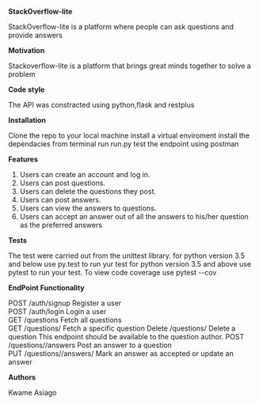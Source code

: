 **StackOverflow-lite**

StackOverflow-lite is a platform where people can ask questions and provide answers

**Motivation**

Stackoverflow-lite is a platform that brings great minds together to solve a problem

**Code style**

The API was constracted using python,flask and restplus

**Installation**

Clone the repo to your local machine install a virtual enviroment install the dependacies from terminal run run.py test the endpoint using postman

**Features**

1. Users can create an account and log in. 
2. Users can post questions. 
3. Users can delete the questions they post. 
4. Users can post answers. 
5. Users can view the answers to questions. 
6. Users can accept an answer out of all the answers to his/her question as the preferred answers

**Tests**

The test were carried out from the unittest library. for python version 3.5 and below use py.test to run yur test for python version 3.5 and above use pytest to run your test. To view code coverage use pytest --cov

**EndPoint Functionality**

POST /auth/signup  Register a user   
POST /auth/login  Login a user   
GET /questions   Fetch all questions   
GET /questions/<questionId>   Fetch a specific question
Delete /questions/<questionId>   Delete a question  This endpoint should be available to the question author. 
POST /questions/<questionId>/answers  Post an answer to a question   
PUT /questions/<questionId>/answers/<answerId> Mark an answer as accepted or update an answer

**Authors**

Kwame Asiago